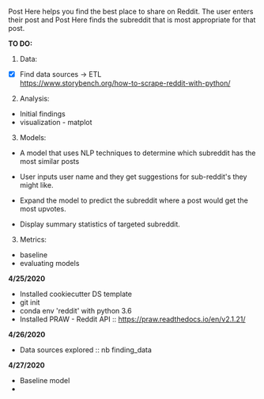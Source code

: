 
Post Here helps you find the best place to share on Reddit. The user enters their
post and Post Here finds the subreddit that is most appropriate for that post.


**TO DO:**

1. Data:

- [X] Find data sources -> ETL  
      https://www.storybench.org/how-to-scrape-reddit-with-python/


2. Analysis:

- Initial findings
- visualization - matplot

3. Models:

- A model that uses NLP techniques to determine which subreddit has the most similar posts

- User inputs user name and they get suggestions for sub-reddit's they might like.

- Expand the model to predict the subreddit where a post would get the most upvotes.

- Display summary statistics of targeted subreddit.

3. Metrics:

- baseline
- evaluating models


**4/25/2020**

- Installed cookiecutter DS template
- git init
- conda env 'reddit' with python 3.6
- Installed PRAW - Reddit API :: https://praw.readthedocs.io/en/v2.1.21/

**4/26/2020**

- Data sources explored :: nb finding_data

**4/27/2020**

- Baseline model
-
